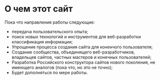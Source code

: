 # О чем этот сайт

Пока что направления работы следующие:

- передача пользовательского опыта;
- поиск новых технологий и инструментов для веб-разработки классификация информации;
- Упрощение процесса создания сайта для коненчого пользователя;
- Создание сообщества, объединящего веб-разработчиков, владельцев сайтов, частных мастеров и конечных пользователей;
- Разработка Российского конструктора сайтов нового поколения, не имеющего аналогов (пока что, но это не точно);
- Будет дополняться по мере работы.


